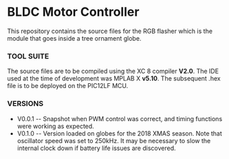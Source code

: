 # BLDC Motor Controller #

This repository contains the source files for the RGB flasher which is the module that goes inside a tree ornament globe.    

### TOOL SUITE ###

The source files are to be compiled using the XC 8 compiler **V2.0**.  The IDE used at the time of development was MPLAB X **v5.10**.  The subsequent .hex file is to be deployed on the PIC12LF MCU.  

### VERSIONS ###
* V0.0.1 -- Snapshot when PWM control was correct, and timing functions were working as expected.  
* V0.1.0 -- Version loaded on globes for the 2018 XMAS season.  Note that oscillator speed was set to 250kHz.  It may be necessary to slow the internal clock down if battery life issues are discovered.  
